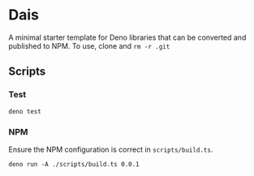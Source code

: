 # Dais

A minimal starter template for Deno libraries that can be converted and published to NPM. To use, clone and `rm -r .git`

## Scripts

### Test
```
deno test 
```
### NPM
Ensure the NPM configuration is correct in `scripts/build.ts`.
```
deno run -A ./scripts/build.ts 0.0.1
```